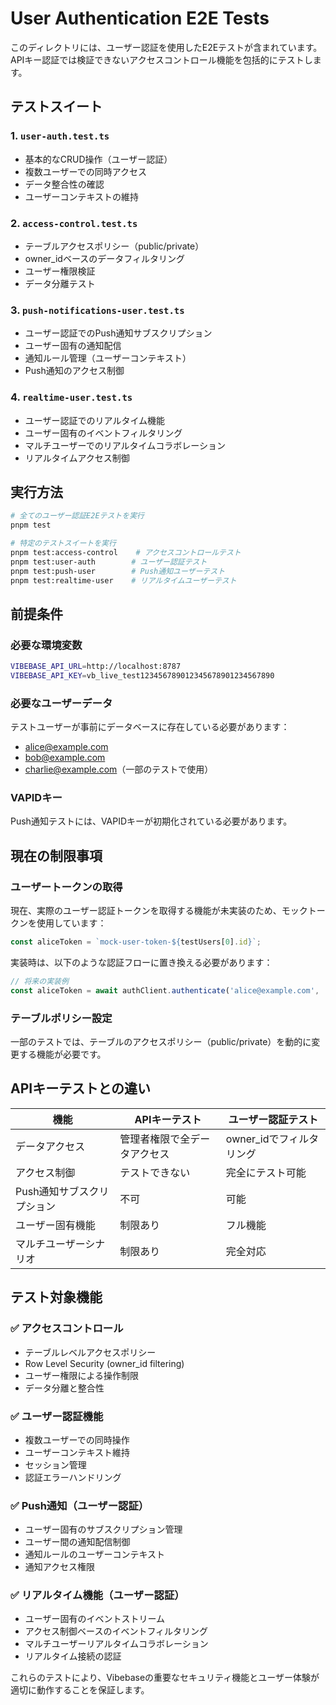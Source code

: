# User Authentication E2E Tests

このディレクトリには、ユーザー認証を使用したE2Eテストが含まれています。APIキー認証では検証できないアクセスコントロール機能を包括的にテストします。

## テストスイート

### 1. `user-auth.test.ts`
- 基本的なCRUD操作（ユーザー認証）
- 複数ユーザーでの同時アクセス
- データ整合性の確認
- ユーザーコンテキストの維持

### 2. `access-control.test.ts`
- テーブルアクセスポリシー（public/private）
- owner_idベースのデータフィルタリング
- ユーザー権限検証
- データ分離テスト

### 3. `push-notifications-user.test.ts`
- ユーザー認証でのPush通知サブスクリプション
- ユーザー固有の通知配信
- 通知ルール管理（ユーザーコンテキスト）
- Push通知のアクセス制御

### 4. `realtime-user.test.ts`
- ユーザー認証でのリアルタイム機能
- ユーザー固有のイベントフィルタリング
- マルチユーザーでのリアルタイムコラボレーション
- リアルタイムアクセス制御

## 実行方法

```bash
# 全てのユーザー認証E2Eテストを実行
pnpm test

# 特定のテストスイートを実行
pnpm test:access-control    # アクセスコントロールテスト
pnpm test:user-auth        # ユーザー認証テスト
pnpm test:push-user        # Push通知ユーザーテスト
pnpm test:realtime-user    # リアルタイムユーザーテスト
```

## 前提条件

### 必要な環境変数
```bash
VIBEBASE_API_URL=http://localhost:8787
VIBEBASE_API_KEY=vb_live_test123456789012345678901234567890
```

### 必要なユーザーデータ
テストユーザーが事前にデータベースに存在している必要があります：
- alice@example.com
- bob@example.com
- charlie@example.com（一部のテストで使用）

### VAPIDキー
Push通知テストには、VAPIDキーが初期化されている必要があります。

## 現在の制限事項

### ユーザートークンの取得
現在、実際のユーザー認証トークンを取得する機能が未実装のため、モックトークンを使用しています：
```typescript
const aliceToken = `mock-user-token-${testUsers[0].id}`;
```

実装時は、以下のような認証フローに置き換える必要があります：
```typescript
// 将来の実装例
const aliceToken = await authClient.authenticate('alice@example.com', 'password');
```

### テーブルポリシー設定
一部のテストでは、テーブルのアクセスポリシー（public/private）を動的に変更する機能が必要です。

## APIキーテストとの違い

| 機能 | APIキーテスト | ユーザー認証テスト |
|------|---------------|-------------------|
| データアクセス | 管理者権限で全データアクセス | owner_idでフィルタリング |
| アクセス制御 | テストできない | 完全にテスト可能 |
| Push通知サブスクリプション | 不可 | 可能 |
| ユーザー固有機能 | 制限あり | フル機能 |
| マルチユーザーシナリオ | 制限あり | 完全対応 |

## テスト対象機能

### ✅ アクセスコントロール
- テーブルレベルアクセスポリシー
- Row Level Security (owner_id filtering)
- ユーザー権限による操作制限
- データ分離と整合性

### ✅ ユーザー認証機能
- 複数ユーザーでの同時操作
- ユーザーコンテキスト維持
- セッション管理
- 認証エラーハンドリング

### ✅ Push通知（ユーザー認証）
- ユーザー固有のサブスクリプション管理
- ユーザー間の通知配信制御
- 通知ルールのユーザーコンテキスト
- 通知アクセス権限

### ✅ リアルタイム機能（ユーザー認証）
- ユーザー固有のイベントストリーム
- アクセス制御ベースのイベントフィルタリング
- マルチユーザーリアルタイムコラボレーション
- リアルタイム接続の認証

これらのテストにより、Vibebaseの重要なセキュリティ機能とユーザー体験が適切に動作することを保証します。